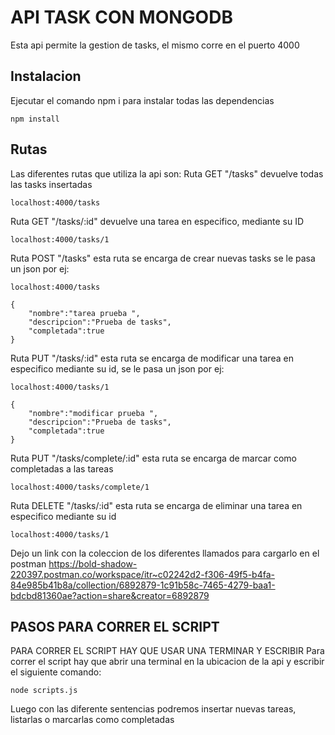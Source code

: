 # API TASK CON MONGODB
Esta api permite la gestion de tasks, el mismo corre en el puerto 4000
## Instalacion 

Ejecutar el comando npm i para instalar todas las dependencias
```
npm install
```

## Rutas
Las diferentes rutas que utiliza la api son:
Ruta GET "/tasks" devuelve todas las tasks insertadas
```
localhost:4000/tasks
```
Ruta GET "/tasks/:id" devuelve una tarea en especifico, mediante su ID
```
localhost:4000/tasks/1
```

Ruta POST "/tasks" esta ruta se encarga de crear nuevas tasks se le pasa un json por ej:
```
localhost:4000/tasks

{
    "nombre":"tarea prueba ",
    "descripcion":"Prueba de tasks",
    "completada":true
}
```
Ruta PUT "/tasks/:id" esta ruta se encarga de modificar una tarea en especifico mediante su id, se le pasa un json por ej:
```
localhost:4000/tasks/1

{
    "nombre":"modificar prueba ",
    "descripcion":"Prueba de tasks",
    "completada":true
}
```

Ruta PUT "/tasks/complete/:id" esta ruta se encarga de marcar como completadas a las tareas
```
localhost:4000/tasks/complete/1

```

Ruta DELETE "/tasks/:id" esta ruta se encarga de eliminar una tarea en especifico mediante su id
```
localhost:4000/tasks/1

```
Dejo un link con la coleccion de los diferentes llamados para cargarlo en el postman
https://bold-shadow-220397.postman.co/workspace/itr~c02242d2-f306-49f5-b4fa-84e985b41b8a/collection/6892879-1c91b58c-7465-4279-baa1-bdcbd81360ae?action=share&creator=6892879
## PASOS PARA CORRER EL SCRIPT
PARA CORRER EL SCRIPT HAY QUE USAR UNA TERMINAR Y ESCRIBIR 
Para correr el script hay que abrir una terminal en la ubicacion de la api y escribir el siguiente comando:
```
node scripts.js

```
Luego con las diferente sentencias podremos insertar nuevas tareas, listarlas o marcarlas como completadas
